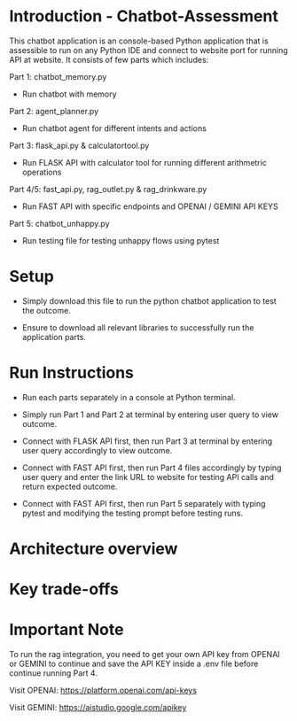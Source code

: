 # Introduction - Chatbot-Assessment
This chatbot application is an console-based Python application that is assessible to run on any Python IDE and connect to website port for running API at website. It consists of few parts which includes:

Part 1: chatbot_memory.py 
- Run chatbot with memory 

Part 2: agent_planner.py 
- Run chatbot agent for different intents and actions

Part 3: flask_api.py & calculatortool.py 
- Run FLASK API with calculator tool for running different arithmetric operations 

Part 4/5: fast_api.py, rag_outlet.py & rag_drinkware.py 
- Run FAST API with specific endpoints and OPENAI / GEMINI API KEYS

Part 5: chatbot_unhappy.py 
- Run testing file for testing unhappy flows using pytest


# Setup 
- Simply download this file to run the python chatbot application to test the outcome.
  
- Ensure to download all relevant libraries to successfully run the application parts.


# Run Instructions
- Run each parts separately in a console at Python terminal.
  
- Simply run Part 1 and Part 2 at terminal by entering user query to view outcome.
  
- Connect with FLASK API first, then run Part 3 at terminal by entering user query accordingly to view outcome.
  
- Connect with FAST API first, then run Part 4 files accordingly by typing user query and enter the link URL to website for testing API calls and return expected outcome.
  
- Connect with FAST API first, then run Part 5 separately with typing pytest and modifying the testing prompt before testing runs.


# Architecture overview 


# Key trade-offs 


# Important Note 
To run the rag integration, you need to get your own API key from OPENAI or GEMINI to continue and save the API KEY inside a .env file before continue running Part 4.

Visit OPENAI: https://platform.openai.com/api-keys

Visit GEMINI: https://aistudio.google.com/apikey
